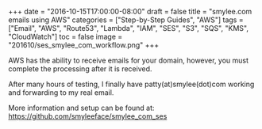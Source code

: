 +++
date = "2016-10-15T17:00:00-08:00"
draft = false
title = "smylee.com emails using AWS"
categories = ["Step-by-Step Guides", "AWS"]
tags = ["Email", "AWS", "Route53", "Lambda", "IAM", "SES", "S3", "SQS", "KMS", "CloudWatch"]
toc = false
image = "201610/ses_smylee_com_workflow.png"
+++

AWS has the ability to receive emails for your domain, however, you must complete the processing after it is received.

After many hours of testing, I finally have patty(at)smylee(dot)com working and forwarding to my real email.

More information and setup can be found at:
https://github.com/smyleeface/smylee_com_ses
